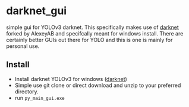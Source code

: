 # darknet_gui
simple gui for YOLOv3 darknet. This specifically makes use of [darknet](https://github.com/AlexeyAB/darknet/) forked by AlexeyAB and specifcally meant for windows install. There are certainly better GUIs out there for YOLO and this is one is mainly for personal use. 

## Install
- Install darknet YOLOv3 for windows ([darknet](https://github.com/AlexeyAB/darknet/))
- Simple use git clone or direct download and unzip to your preferred directory. 
- run `py_main_gui.exe`
